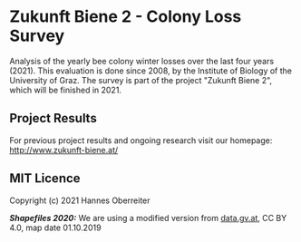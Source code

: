 # Zukunft Biene 2 - Colony Loss Survey

Analysis of the yearly bee colony winter losses over the last four years (2021). This evaluation is done since 2008, by the Institute of Biology of the University of Graz. The survey is part of the project "Zukunft Biene 2", which will be finished in 2021.

## Project Results

For previous project results and ongoing research visit our homepage: <http://www.zukunft-biene.at/>

## MIT Licence 
Copyright (c) 2021 Hannes Oberreiter

***Shapefiles 2020:*** We are using a modified version from [data.gv.at](https://www.data.gv.at/katalog/dataset/bev_verwaltungsgrenzenstichtagsdaten150000), CC BY 4.0, map date 01.10.2019

